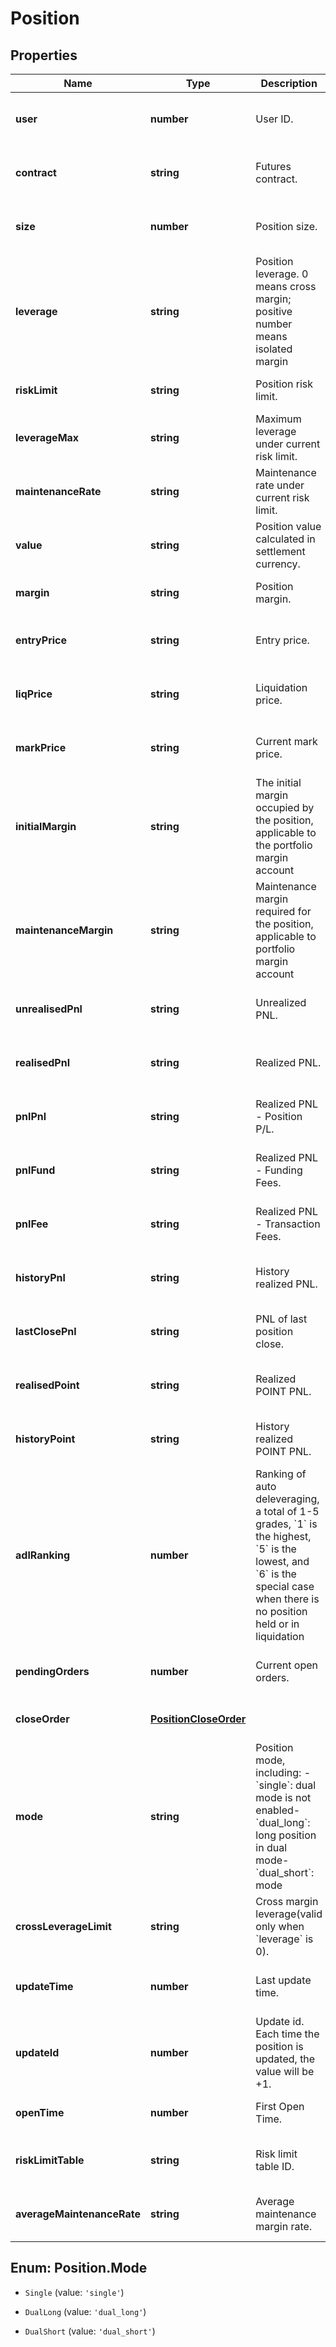 # Position

## Properties

Name | Type | Description | Notes
------------ | ------------- | ------------- | -------------
**user** | **number** | User ID. | [optional] [readonly] [default to undefined]
**contract** | **string** | Futures contract. | [optional] [readonly] [default to undefined]
**size** | **number** | Position size. | [optional] [readonly] [default to undefined]
**leverage** | **string** | Position leverage. 0 means cross margin; positive number means isolated margin | [optional] [default to undefined]
**riskLimit** | **string** | Position risk limit. | [optional] [default to undefined]
**leverageMax** | **string** | Maximum leverage under current risk limit. | [optional] [readonly] [default to undefined]
**maintenanceRate** | **string** | Maintenance rate under current risk limit. | [optional] [readonly] [default to undefined]
**value** | **string** | Position value calculated in settlement currency. | [optional] [readonly] [default to undefined]
**margin** | **string** | Position margin. | [optional] [default to undefined]
**entryPrice** | **string** | Entry price. | [optional] [readonly] [default to undefined]
**liqPrice** | **string** | Liquidation price. | [optional] [readonly] [default to undefined]
**markPrice** | **string** | Current mark price. | [optional] [readonly] [default to undefined]
**initialMargin** | **string** | The initial margin occupied by the position, applicable to the portfolio margin account | [optional] [readonly] [default to undefined]
**maintenanceMargin** | **string** | Maintenance margin required for the position, applicable to portfolio margin account | [optional] [readonly] [default to undefined]
**unrealisedPnl** | **string** | Unrealized PNL. | [optional] [readonly] [default to undefined]
**realisedPnl** | **string** | Realized PNL. | [optional] [readonly] [default to undefined]
**pnlPnl** | **string** | Realized PNL - Position P/L. | [optional] [readonly] [default to undefined]
**pnlFund** | **string** | Realized PNL - Funding Fees. | [optional] [readonly] [default to undefined]
**pnlFee** | **string** | Realized PNL - Transaction Fees. | [optional] [readonly] [default to undefined]
**historyPnl** | **string** | History realized PNL. | [optional] [readonly] [default to undefined]
**lastClosePnl** | **string** | PNL of last position close. | [optional] [readonly] [default to undefined]
**realisedPoint** | **string** | Realized POINT PNL. | [optional] [readonly] [default to undefined]
**historyPoint** | **string** | History realized POINT PNL. | [optional] [readonly] [default to undefined]
**adlRanking** | **number** | Ranking of auto deleveraging, a total of 1-5 grades, &#x60;1&#x60; is the highest, &#x60;5&#x60; is the lowest, and &#x60;6&#x60; is the special case when there is no position held or in liquidation | [optional] [readonly] [default to undefined]
**pendingOrders** | **number** | Current open orders. | [optional] [readonly] [default to undefined]
**closeOrder** | [**PositionCloseOrder**](PositionCloseOrder.md) |  | [optional] [default to undefined]
**mode** | **string** | Position mode, including:  - &#x60;single&#x60;: dual mode is not enabled- &#x60;dual_long&#x60;: long position in dual mode- &#x60;dual_short&#x60;: mode | [optional] [default to undefined]
**crossLeverageLimit** | **string** | Cross margin leverage(valid only when &#x60;leverage&#x60; is 0). | [optional] [default to undefined]
**updateTime** | **number** | Last update time. | [optional] [readonly] [default to undefined]
**updateId** | **number** | Update id. Each time the position is updated, the value will be +1. | [optional] [readonly] [default to undefined]
**openTime** | **number** | First Open Time. | [optional] [default to undefined]
**riskLimitTable** | **string** | Risk limit table ID. | [optional] [readonly] [default to undefined]
**averageMaintenanceRate** | **string** | Average maintenance margin rate. | [optional] [readonly] [default to undefined]

## Enum: Position.Mode

* `Single` (value: `'single'`)

* `DualLong` (value: `'dual_long'`)

* `DualShort` (value: `'dual_short'`)


